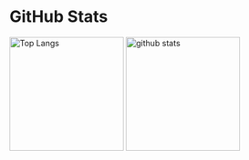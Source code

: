 # GitHub Stats
<p align="left"> 
  <img alt="Top Langs" height="200px" src="https://github-readme-stats.vercel.app/api?username=s1f10210273&count_private=true&theme=github_dark_dimmed" />
  <img alt="github stats" height="200px" src="https://github-readme-stats.vercel.app/api/top-langs/?username=s1f10210273&layout=compact&count_private=true&theme=github_dark_dimmed&langs_count=3" />
</p>


